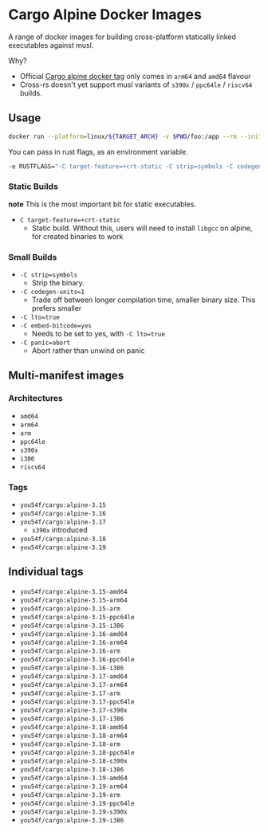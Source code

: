 # Cargo Alpine Docker Images

A range of docker images for building cross-platform statically linked executables against musl.

Why?

- Official [Cargo alpine docker tag](https://hub.docker.com/_/rust/tags?page=&page_size=&ordering=&name=alpine) only comes in `arm64` and `amd64` flavour
- Cross-rs doesn't yet support musl variants of `s390x` / `ppc64le` / `riscv64` builds.

## Usage

```sh
docker run --platform=linux/${TARGET_ARCH} -v $PWD/foo:/app --rm --init -it you54f/cargo:alpine-3.19 build --release
```

You can pass in rust flags, as an environment variable. 

```sh
-e RUSTFLAGS="-C target-feature=+crt-static -C strip=symbols -C codegen-units=1 -C lto=true -C embed-bitcode=yes -C panic=abort" 
```

### Static Builds

**note** This is the most important bit for static executables.

- `C target-feature=+crt-static`
  - Static build. Without this, users will need to install `libgcc` on alpine, for created binaries to work

### Small Builds

- `-C strip=symbols`
  - Strip the binary.
- `-C codegen-units=1`
  - Trade off between longer compilation time, smaller binary size. This prefers smaller
- `-C lto=true`
- `-C embed-bitcode=yes`
  - Needs to be set to yes, with `-C lto=true`
- `-C panic=abort`
  - Abort rather than unwind on panic

## Multi-manifest images

### Architectures

- `amd64`
- `arm64`
- `arm`
- `ppc64le`
- `s390x`
- `i386`
- `riscv64`
  
### Tags


- `you54f/cargo:alpine-3.15`
- `you54f/cargo:alpine-3.16`
- `you54f/cargo:alpine-3.17`
  - `s390x` introduced
- `you54f/cargo:alpine-3.18`
- `you54f/cargo:alpine-3.19`


## Individual tags

- `you54f/cargo:alpine-3.15-amd64`
- `you54f/cargo:alpine-3.15-arm64`
- `you54f/cargo:alpine-3.15-arm`
- `you54f/cargo:alpine-3.15-ppc64le`
- `you54f/cargo:alpine-3.15-i386`
- `you54f/cargo:alpine-3.16-amd64`
- `you54f/cargo:alpine-3.16-arm64`
- `you54f/cargo:alpine-3.16-arm`
- `you54f/cargo:alpine-3.16-ppc64le`
- `you54f/cargo:alpine-3.16-i386`
- `you54f/cargo:alpine-3.17-amd64`
- `you54f/cargo:alpine-3.17-arm64`
- `you54f/cargo:alpine-3.17-arm`
- `you54f/cargo:alpine-3.17-ppc64le`
- `you54f/cargo:alpine-3.17-s390x`
- `you54f/cargo:alpine-3.17-i386`
- `you54f/cargo:alpine-3.18-amd64`
- `you54f/cargo:alpine-3.18-arm64`
- `you54f/cargo:alpine-3.18-arm`
- `you54f/cargo:alpine-3.18-ppc64le`
- `you54f/cargo:alpine-3.18-s390x`
- `you54f/cargo:alpine-3.18-i386`
- `you54f/cargo:alpine-3.19-amd64`
- `you54f/cargo:alpine-3.19-arm64`
- `you54f/cargo:alpine-3.19-arm`
- `you54f/cargo:alpine-3.19-ppc64le`
- `you54f/cargo:alpine-3.19-s390x`
- `you54f/cargo:alpine-3.19-i386`